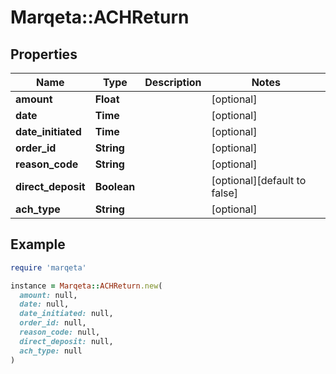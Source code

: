 # Marqeta::ACHReturn

## Properties

| Name | Type | Description | Notes |
| ---- | ---- | ----------- | ----- |
| **amount** | **Float** |  | [optional] |
| **date** | **Time** |  | [optional] |
| **date_initiated** | **Time** |  | [optional] |
| **order_id** | **String** |  | [optional] |
| **reason_code** | **String** |  | [optional] |
| **direct_deposit** | **Boolean** |  | [optional][default to false] |
| **ach_type** | **String** |  | [optional] |

## Example

```ruby
require 'marqeta'

instance = Marqeta::ACHReturn.new(
  amount: null,
  date: null,
  date_initiated: null,
  order_id: null,
  reason_code: null,
  direct_deposit: null,
  ach_type: null
)
```

